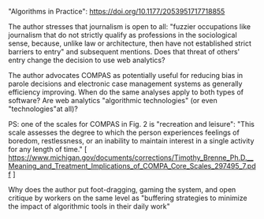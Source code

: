 
"Algorithms in Practice": https://doi.org/10.1177/2053951717718855

The author stresses that journalism is open to all: "fuzzier occupations like journalism that do not
strictly qualify as professions in the sociological sense, because, unlike law or architecture, then
have not established strict barriers to entry" and subsequent mentions.
Does that threat of others' entry change the decision to use web analytics?

The author advocates COMPAS as potentially useful for reducing bias in parole decisions and
electronic case management systems as generally efficiency improving. When do the same analyses
apply to both types of software?
Are web analytics "algorithmic technologies" (or even "technologies"at all)?

PS: one of the scales for COMPAS in Fig. 2 is "recreation and leisure":
"This scale assesses the degree to which the person experiences feelings of boredom, restlessness,
or an inability to maintain interest in a single activity for any length of time."
[ https://www.michigan.gov/documents/corrections/Timothy_Brenne_Ph.D.__Meaning_and_Treatment_Implications_of_COMPA_Core_Scales_297495_7.pdf ]


Why does the author put foot-dragging, gaming the system, and open critique by workers on the same level as
"buffering strategies to minimize the impact of algorithmic tools in their daily work"
